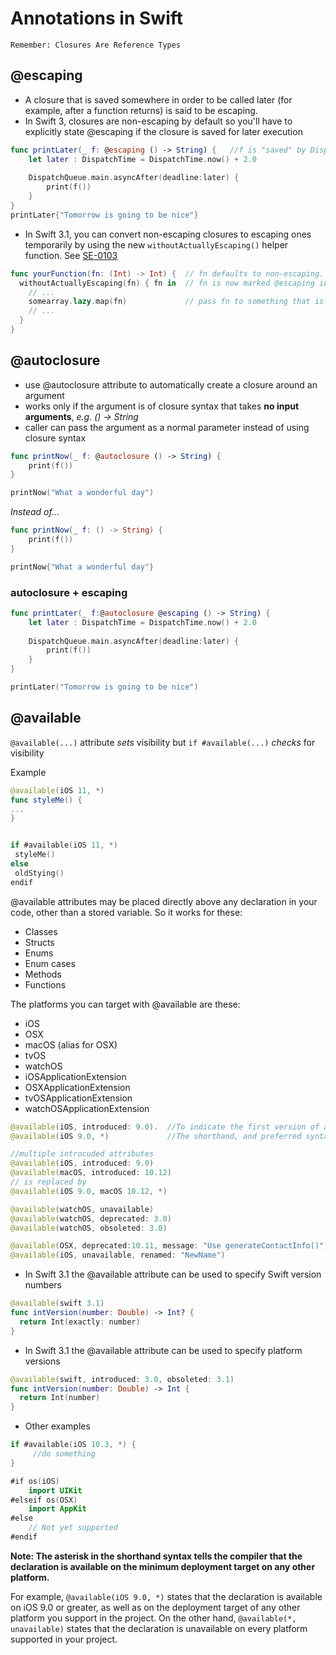 # Annotations in Swift

`Remember: Closures Are Reference Types`

## @escaping
- A closure that is saved somewhere in order to be called later (for example, after a function returns) is said to be escaping.
- In Swift 3, closures are non-escaping by default so you'll have to explicitly state @escaping if the closure is saved for later execution

```swift
func printLater(_ f: @escaping () -> String) {   //f is "saved" by DispatchQueue and executed 2 seconds later
    let later : DispatchTime = DispatchTime.now() + 2.0
    
    DispatchQueue.main.asyncAfter(deadline:later) {
        print(f())
    }
}
printLater{"Tomorrow is going to be nice"}
```
 
- In Swift 3.1, you can convert non-escaping closures to escaping ones temporarily by using the new `withoutActuallyEscaping()` helper function. See [SE-0103](https://github.com/apple/swift-evolution/blob/master/proposals/0103-make-noescape-default.md)
```swift
func yourFunction(fn: (Int) -> Int) {  // fn defaults to non-escaping.
  withoutActuallyEscaping(fn) { fn in  // fn is now marked @escaping inside the closure
    // ...
    somearray.lazy.map(fn)             // pass fn to something that is notationally @escaping
    // ...
  }
}
```


## @autoclosure
- use @autoclosure attribute to automatically create a closure around an argument
- works only if the argument is of closure syntax that takes **no input arguments**, _e.g. () -> String_
- caller can pass the argument as a normal parameter instead of using closure syntax

```swift
func printNow(_ f: @autoclosure () -> String) {
    print(f())
}

printNow("What a wonderful day")
```

_Instead of..._

```swift
func printNow(_ f: () -> String) {
    print(f())
}

printNow{"What a wonderful day"}

```

### autoclosure + escaping
```swift
func printLater(_ f:@autoclosure @escaping () -> String) {
    let later : DispatchTime = DispatchTime.now() + 2.0
    
    DispatchQueue.main.asyncAfter(deadline:later) {
        print(f())
    }
}

printLater("Tomorrow is going to be nice")
```


## @available

`@available(...)` attribute *sets* visibility but `if #available(...)` *checks* for visibility

Example
```swift
@available(iOS 11, *)
func styleMe() {
...
}


if #available(iOS 11, *)
 styleMe()
else
 oldStying()
endif
```

@available attributes may be placed directly above any declaration in your code, other than a stored variable. So it works for these:
- Classes
- Structs
- Enums
- Enum cases
- Methods
- Functions

The platforms you can target with @available are these:
- iOS
- OSX
- macOS (alias for OSX)
- tvOS
- watchOS
- iOSApplicationExtension
- OSXApplicationExtension
- tvOSApplicationExtension
- watchOSApplicationExtension

```swift
@available(iOS, introduced: 9.0).  //To indicate the first version of an operating system that a declaration is available
@available(iOS 9.0, *)             //The shorthand, and preferred syntax, for marking the first version available

//multiple introcuded attributes
@available(iOS, introduced: 9.0)
@available(macOS, introduced: 10.12)
// is replaced by
@available(iOS 9.0, macOS 10.12, *)

@available(watchOS, unavailable)  
@available(watchOS, deprecated: 3.0)
@available(watchOS, obsoleted: 3.0)

@available(OSX, deprecated:10.11, message: "Use generateContactInfo()")    //Add a custom warning message
@available(iOS, unavailable, renamed: "NewName")                           //Unavailable method is renamed to... 
```

- In Swift 3.1 the @available attribute can be used to specify Swift version numbers
```swift
@available(swift 3.1)
func intVersion(number: Double) -> Int? {
  return Int(exactly: number)
}
```
 
- In Swift 3.1 the @available attribute can be used to specify platform versions
```swift
@available(swift, introduced: 3.0, obsoleted: 3.1)
func intVersion(number: Double) -> Int {
  return Int(number)
}
```

- Other examples
```swift
if #available(iOS 10.3, *) {
     //do something
}

#if os(iOS)
    import UIKit
#elseif os(OSX)
    import AppKit
#else
    // Not yet supported
#endif
```

**Note: The asterisk in the shorthand syntax tells the compiler that the declaration is available on the minimum deployment target on any other platform.**

For example, `@available(iOS 9.0, *)` states that the declaration is available on iOS 9.0 or greater, as well as on the deployment target of any other platform you support in the project.
On the other hand, `@available(*, unavailable)` states that the declaration is unavailable on every platform supported in your project.
